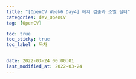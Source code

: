 ```yaml
---
title: "[OpenCV Week6 Day4] 에지 검출과 소벨 필터"
categories: dev_OpenCV
tag: [OpenCV]

toc: true
toc_sticky: true
toc_label : 목차


date: 2022-03-24 00:00:01
last_modified_at: 2022-03-24
---
```

<br>
<br>
